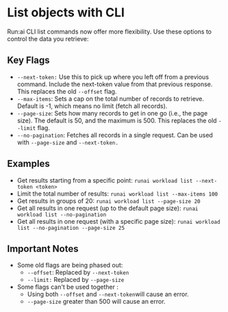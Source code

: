 # List objects with CLI

Run:ai CLI list commands now offer more flexibility. Use these options to control the data you retrieve:

## Key Flags <a href="#key-flags" id="key-flags"></a>

* `--next-token:` Use this to pick up where you left off from a previous command. Include the next-token value from that previous response. This replaces the old `--offset` flag.
* `--max-items`: Sets a cap on the total number of records to retrieve. Default is -1, which means no limit (fetch all records).
* `--page-size`: Sets how many records to get in one go (i.e., the page size). The default is 50, and the maximum is 500. This replaces the old `--limit` flag.
* `--no-pagination`: Fetches all records in a single request. Can be used with `--page-size` and `--next-token.`

## Examples <a href="#examples" id="examples"></a>

* Get results starting from a specific point: `runai workload list --next-token <token>`
* Limit the total number of results: `runai workload list --max-items 100`
* Get results in groups of 20: `runai workload list --page-size 20`
* Get all results in one request (up to the default page size): `runai workload list --no-pagination`
* Get all results in one request (with a specific page size): `runai workload list --no-pagination --page-size 25`

## Important Notes <a href="#important-notes" id="important-notes"></a>

* Some old flags are being phased out:
  * `--offset`: Replaced by `--next-token`
  * `--limit:` Replaced by `--page-size`
* Some flags can't be used together :
  * Using both `--offset` and `--next-token`will cause an error.
  * `--page-size` greater than 500 will cause an error.
